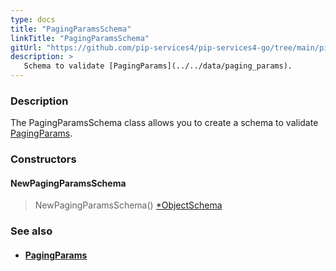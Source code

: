 ```yaml
---
type: docs
title: "PagingParamsSchema"
linkTitle: "PagingParamsSchema"
gitUrl: "https://github.com/pip-services4/pip-services4-go/tree/main/pip-services4-data-go"
description: >
   Schema to validate [PagingParams](../../data/paging_params).
---
```


### Description

The PagingParamsSchema class allows you to create a schema to validate [PagingParams](../../data/paging_params).

### Constructors

#### NewPagingParamsSchema
> NewPagingParamsSchema() [*ObjectSchema]()

### See also
- #### [PagingParams](../../data/paging_params)

